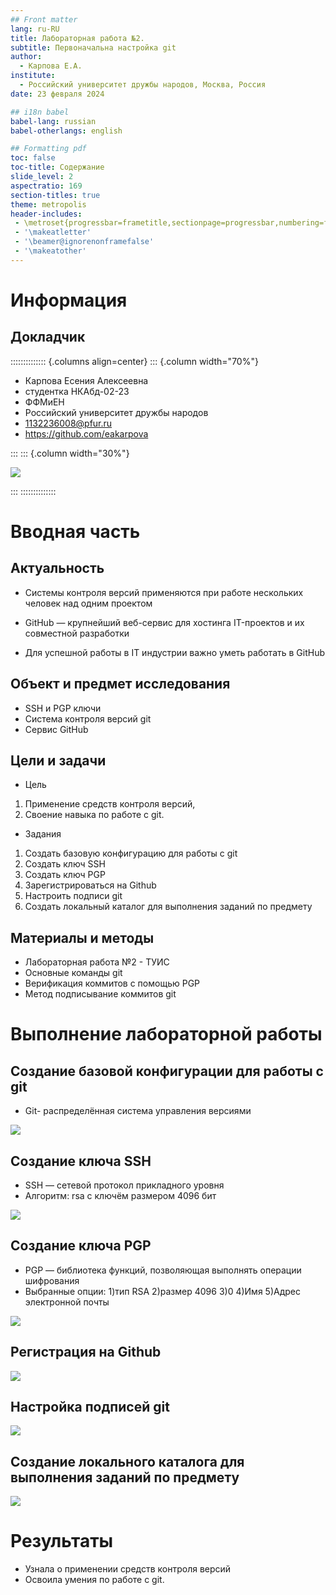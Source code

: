 ```yaml
---
## Front matter
lang: ru-RU
title: Лабораторная работа №2.
subtitle: Первоначальна настройка git
author:
  - Карпова Е.А.
institute:
  - Российский университет дружбы народов, Москва, Россия
date: 23 февраля 2024

## i18n babel
babel-lang: russian
babel-otherlangs: english

## Formatting pdf
toc: false
toc-title: Содержание
slide_level: 2
aspectratio: 169
section-titles: true
theme: metropolis
header-includes:
 - \metroset{progressbar=frametitle,sectionpage=progressbar,numbering=fraction}
 - '\makeatletter'
 - '\beamer@ignorenonframefalse'
 - '\makeatother'
---
```


# Информация

## Докладчик

:::::::::::::: {.columns align=center}
::: {.column width="70%"}

  * Карпова Есения Алексеевна
  * студентка НКАбд-02-23
  * ФФМиЕН
  * Российский университет дружбы народов
  * [1132236008@pfur.ru](mailto:1132236008@pfur.ru)
  * <https://github.com/eakarpova>

:::
::: {.column width="30%"}

![](./image/me.jpeg)

:::
::::::::::::::

# Вводная часть

## Актуальность

- Системы контроля версий применяются при работе нескольких человек над одним проектом
- GitHub — крупнейший веб-сервис для хостинга IT-проектов и их совместной разработки

- Для успешной работы в IT индустрии важно уметь работать в GitHub

## Объект и предмет исследования

- SSH и PGP ключи
- Система контроля версий git
- Сервис GitHub

## Цели и задачи

- Цель

1. Применение средств контроля версий,
2. Своение навыка по работе с git.

- Задания

1. Создать базовую конфигурацию для работы с git
2. Создать ключ SSH
3. Создать ключ PGP
4. Зарегистрироваться на Github
5. Настроить подписи git
6. Создать локальный каталог для выполнения заданий по предмету

## Материалы и методы

- Лабораторная работа №2 - ТУИС
- Основные команды git
- Верификация коммитов с помощью PGP
- Метод подписывание коммитов git

# Выполнение лабораторной работы

## Создание базовой конфигурации для работы с git

- Git- распределённая система управления версиями

![](./image/1.png)

## Создание ключа SSH

- SSH — сетевой протокол прикладного уровня
- Алгоритм: rsa с ключём размером 4096 бит

![](./image/3.png)

## Создание ключа PGP

- PGP —  библиотека функций, позволяющая выполнять операции шифрования
- Выбранные опции:
  1)тип RSA
  2)размер 4096
  3)0
  4)Имя
  5)Адрес электронной почты

![](./image/5.png)

## Регистрация на Github

![](./image/0.png)

## Настройка подписей git

![](./image/7.png)

## Создание локального каталога для выполнения заданий по предмету


![](./image/9.png)

# Результаты

- Узнала о применении средств контроля версий
- Освоила умения по работе с git.

